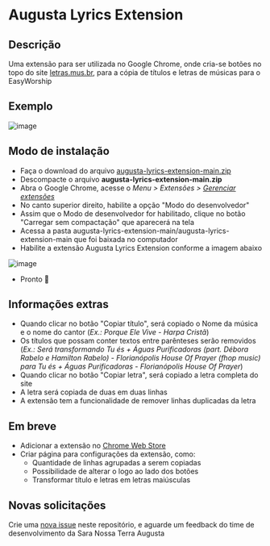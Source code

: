 # Augusta Lyrics Extension

## Descrição
Uma extensão para ser utilizada no Google Chrome, onde cria-se botões no topo do site [letras.mus.br](https://www.letras.mus.br/), para a cópia de títulos e letras de músicas para o EasyWorship

## Exemplo
![image](https://github.com/user-attachments/assets/0065b7e2-ff88-4f68-a5ed-69212eda9625)

## Modo de instalação
- Faça o download do arquivo [augusta-lyrics-extension-main.zip](https://github.com/sntaugusta/augusta-lyrics-extension/archive/refs/heads/main.zip)
- Descompacte o arquivo **augusta-lyrics-extension-main.zip**
- Abra o Google Chrome, acesse o _Menu > Extensões > [Gerenciar extensões](chrome://extensions/)_
- No canto superior direito, habilite a opção "Modo do desenvolvedor"
- Assim que o Modo de desenvolvedor for habilitado, clique no botão "Carregar sem compactação" que aparecerá na tela
- Acessa a pasta augusta-lyrics-extension-main/augusta-lyrics-extension-main que foi baixada no computador
- Habilite a extensão Augusta Lyrics Extension conforme a imagem abaixo

![image](https://github.com/user-attachments/assets/c1b0bdae-b24b-4bd2-aadf-e742d030b9b7)
- Pronto 🙌

## Informações extras
- Quando clicar no botão "Copiar título", será copiado o Nome da música e o nome do cantor (_Ex.: Porque Ele Vive - Harpa Cristã_)
- Os títulos que possam conter textos entre parênteses serão removidos (_Ex.: Será transformando Tu és + Águas Purificadoras (part. Débora Rabelo e Hamilton Rabelo) - Florianópolis House Of Prayer (fhop music) para Tu és + Águas Purificadoras - Florianópolis House Of Prayer_)
- Quando clicar no botão "Copiar letra", será copiado a letra completa do site
- A letra será copiada de duas em duas linhas
- A extensão tem a funcionalidade de remover linhas duplicadas da letra

## Em breve
- Adicionar a extensão no [Chrome Web Store](https://chromewebstore.google.com/category/extensions?utm_source=ext_sidebar&hl=pt-BR)
- Criar página para configurações da extensão, como:
  - Quantidade de linhas agrupadas a serem copiadas
  - Possibilidade de alterar o logo ao lado dos botões
  - Transformar título e letras em letras maiúsculas

## Novas solicitações
Crie uma [nova issue](https://github.com/sntaugusta/augusta-lyrics-extension/issues/new) neste repositório, e aguarde um feedback do time de desenvolvimento da Sara Nossa Terra Augusta
